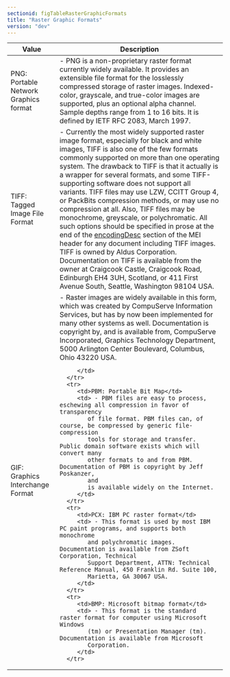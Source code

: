 ```yaml
---
sectionid: figTableRasterGraphicFormats
title: "Raster Graphic Formats"
version: "dev"
---
```


<table class="table table-striped">
   <thead>
      <tr>
         <th>Value</th>
         <th>Description</th>
      </tr>
   </thead>
   <tbody>
      <tr>
         <td>PNG: Portable Network Graphics format</td>
         <td> - PNG is a non-proprietary raster format currently widely available. It provides
            an
            extensible file format for the losslessly compressed storage of raster images.
            Indexed-color, grayscale, and true-color images are supported, plus an optional alpha
            channel. Sample depths range from 1 to 16 bits. It is defined by IETF RFC 2083, March
            1997.
         </td>
      </tr>
      <tr>
         <td>TIFF: Tagged Image File Format</td>
         <td> - Currently the most widely supported raster image format, especially for black and
            white images, TIFF is also one of the few formats commonly supported on more than
            one
            operating system. The drawback to TIFF is that it actually is a wrapper for several
            formats, and some TIFF-supporting software does not support all variants. TIFF files
            may
            use LZW, CCITT Group 4, or PackBits compression methods, or may use no compression
            at
            all. Also, TIFF files may be monochrome, greyscale, or polychromatic. All such options
            should be specified in prose at the end of the <a class="link_odd_elementSpec" href="{{ site.baseurl }}/{{ page.version }}/elements/encodingDesc.html">encodingDesc</a>
            section of the MEI header for any document including TIFF images. TIFF is owned by
            Aldus
            Corporation. Documentation on TIFF is available from the owner at Craigcook Castle,
            Craigcook Road, Edinburgh EH4 3UH, Scotland, or 411 First Avenue South, Seattle,
            Washington 98104 USA.
         </td>
      </tr>
      <tr>
         <td>GIF: Graphics Interchange Format</td>
         <td> - Raster images are widely available in this form, which was created by CompuServe
            Information Services, but has by now been implemented for many other systems as well.
            Documentation is copyright by, and is available from, CompuServe Incorporated, Graphics
            Technology Department, 5000 Arlington Center Boulevard, Columbus, Ohio 43220 USA.
            
         </td>
      </tr>
      <tr>
         <td>PBM: Portable Bit Map</td>
         <td> - PBM files are easy to process, eschewing all compression in favor of transparency
            of file format. PBM files can, of course, be compressed by generic file-compression
            tools for storage and transfer. Public domain software exists which will convert many
            other formats to and from PBM. Documentation of PBM is copyright by Jeff Poskanzer,
            and
            is available widely on the Internet.
         </td>
      </tr>
      <tr>
         <td>PCX: IBM PC raster format</td>
         <td> - This format is used by most IBM PC paint programs, and supports both monochrome
            and polychromatic images. Documentation is available from ZSoft Corporation, Technical
            Support Department, ATTN: Technical Reference Manual, 450 Franklin Rd. Suite 100,
            Marietta, GA 30067 USA.
         </td>
      </tr>
      <tr>
         <td>BMP: Microsoft bitmap format</td>
         <td> - This format is the standard raster format for computer using Microsoft Windows
            (tm) or Presentation Manager (tm). Documentation is available from Microsoft
            Corporation. 
         </td>
      </tr>
   </tbody>
</table>
